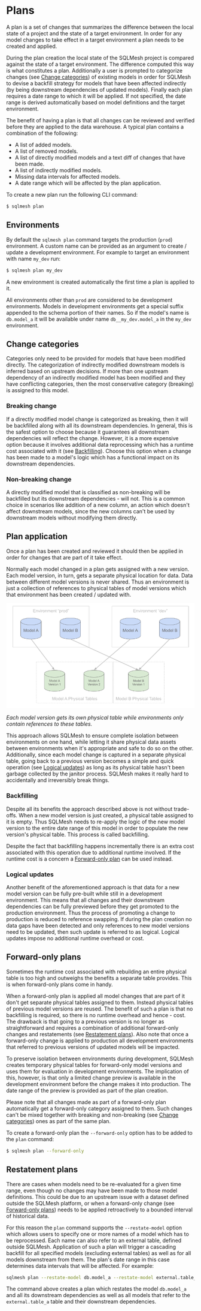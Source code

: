 # Plans

A plan is a set of changes that summarizes the difference between the local state of a project and the state of a target environment. In order for any model changes to take effect in a target environment a plan needs to be created and applied.

During the plan creation the local state of the SQLMesh project is compared against the state of a target environment. The difference computed this way is what constitutes a plan. Additionally a user is prompted to categorize changes (see [Change categories](#change-categories)) of existing models in order for SQLMesh to devise a backfill strategy for models that have been affected indirectly (by being downstream dependencies of updated models). Finally each plan requires a date range to which it will be applied. If not specified, the date range is derived automatically based on model definitions and the target environment.

The benefit of having a plan is that all changes can be reviewed and verified before they are applied to the data warehouse. A typical plan contains a combination of the following:
- A list of added models.
- A list of removed models.
- A list of directly modified models and a text diff of changes that have been made.
- A list of indirectly modified models.
- Missing data intervals for affected models.
- A date range which will be affected by the plan application.

To create a new plan run the following CLI command:
```bash
$ sqlmesh plan
```

## Environments
By default the `sqlmesh plan` command targets the production (`prod`) environment. A custom name can be provided as an argument to create / update a development environment. For example to target an environment with name `my_dev` run:
```bash
$ sqlmesh plan my_dev
```
A new environment is created automatically the first time a plan is applied to it.

All environments other than `prod` are considered to be development environments. Models in development environments get a special suffix appended to the schema portion of their names. So if the model's name is `db.model_a` it will be available under name `db__my_dev.model_a` in the `my_dev` environment.

## Change categories
Categories only need to be provided for models that have been modified directly. The categorization of indirectly modified downstream models is inferred based on upstream decisions. If more than one upstream dependency of an indirectly modified model has been modified and they have conflicting categories, then the most conservative category (breaking) is assigned to this model.

### Breaking change
If a directly modified model change is categorized as breaking, then it will be backfilled along with all its downstream dependencies. In general, this is the safest option to choose because it guarantees all downstream dependencies will reflect the change. However, it is a more expensive option because it involves additional data reprocessing which has a runtime cost associated with it (see [Backfilling](#backfilling)). Choose this option when a change has been made to a model's logic which has a functional impact on its downstream dependencies.

### Non-breaking change
A directly modified model that is classified as non-breaking will be backfilled but its downstream dependencies - will not. This is a common choice in scenarios like addition of a new column, an action which doesn't affect downstream models, since the new columns can't be used by downstream models without modifying them directly.

## Plan application
Once a plan has been created and reviewed it should then be applied in order for changes that are part of it take effect.

Normally each model changed in a plan gets assigned with a new version. Each model version, in turn, gets a separate physical location for data. Data between different model versions is never shared. Thus an environment is just a collection of references to physical tables of model versions which that environment has been created / updated with.

![Each model version gets its own physical table while environments only contain references to these tables](plans/model_versioning.png)

*Each model version gets its own physical table while environments only contain references to these tables.*

This approach allows SQLMesh to ensure complete isolation between environments on one hand, while letting it share physical data assets between environments when it's appropriate and safe to do so on the other. Additionally, since each model change is captured in a separate physical table, going back to a previous version becomes a simple and quick operation (see [Logical updates](#logical-updates)) as long as its physical table hasn't been garbage collected by the janitor process. SQLMesh makes it really hard to accidentally and irreversibly break things.

### Backfilling
Despite all its benefits the approach described above is not without trade-offs. When a new model version is just created, a physical table assigned to it is empty. Thus SQLMesh needs to re-apply the logic of the new model version to the entire date range of this model in order to populate the new version's physical table. This process is called backfilling.

Despite the fact that backfilling happens incrementally there is an extra cost associated with this operation due to additional runtime involved. If the runtime cost is a concern a [Forward-only plan](#forward-only-plans) can be used instead.

### Logical updates
Another benefit of the aforementioned approach is that data for a new model version can be fully pre-built while still in a development environment. This means that all changes and their downstream dependencies can be fully previewed before they get promoted to the production environment. Thus the process of promoting a change to production is reduced to reference swapping. If during the plan creation no data gaps have been detected and only references to new model versions need to be updated, then such update is referred to as logical. Logical updates impose no additional runtime overhead or cost.

## Forward-only plans
Sometimes the runtime cost associated with rebuilding an entire physical table is too high and outweighs the benefits a separate table provides. This is when forward-only plans come in handy.

When a forward-only plan is applied all model changes that are part of it don't get separate physical tables assigned to them. Instead physical tables of previous model versions are reused. The benefit of such a plan is that no backfilling is required, so there is no runtime overhead and hence - cost. The drawback is that going to a previous version is no longer as straightforward and requires a combination of additional forward-only changes and restatements (see [Restatement plans](#restatement-plans)). Also note that once a forward-only change is applied to production all development environments that referred to previous versions of updated models will be impacted.

To preserve isolation between environments during development, SQLMesh creates temporary physical tables for forward-only model versions and uses them for evaluation in development environments. The implication of this, however, is that only a limited change preview is available in the development environment before the change makes it into production. The date range of the preview is provided as part of the plan creation.

Please note that all changes made as part of a forward-only plan automatically get a forward-only category assigned to them. Such changes can't be mixed together with breaking and non-breaking (see [Change categories](#change-categories)) ones as part of the same plan.

To create a forward-only plan the `--forward-only` option has to be added to the `plan` command:
```bash
$ sqlmesh plan --forward-only
```

## Restatement plans
There are cases when models need to be re-evaluated for a given time range, even though no changes may have been made to those model definitions. This could be due to an upstream issue with a dataset defined outside the SQLMesh platform, or when a forward-only change (see [Forward-only plans](#forward-only-plans)) needs to be applied retroactively to a bounded interval of historical data.

For this reason the `plan` command supports the `--restate-model` option which allows users to specify one or more names of a model which has to be reprocessed. Each name can also refer to an external table, defined outside SQLMesh. Application of such a plan will trigger a cascading backfill for all specified models (excluding external tables) as well as for all models downstream from them. The plan's date range in this case determines data intervals that will be affected. For example:
```bash
sqlmesh plan --restate-model db.model_a --restate-model external.table_a
```
The command above creates a plan which restates the model `db.model_a` and all its downstream dependencies as well as all models that refer to the `external.table_a` table and their downstream dependencies.
